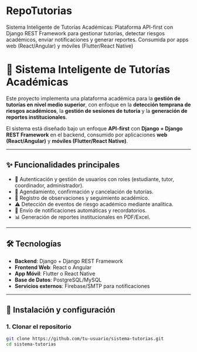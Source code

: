 # RepoTutorias
Sistema Inteligente de Tutorías Académicas: Plataforma API-first con Django REST Framework para gestionar tutorías, detectar riesgos académicos, enviar notificaciones y generar reportes. Consumida por apps web (React/Angular) y móviles (Flutter/React Native)

# 📘 Sistema Inteligente de Tutorías Académicas

Este proyecto implementa una plataforma académica para la **gestión de tutorías en nivel medio superior**, con enfoque en la **detección temprana de riesgos académicos**, la **gestión de sesiones de tutoría** y la **generación de reportes institucionales**.

El sistema está diseñado bajo un enfoque **API-first** con **Django + Django REST Framework** en el backend, consumido por aplicaciones **web (React/Angular)** y **móviles (Flutter/React Native)**.

---

## ✨ Funcionalidades principales
- 🔑 Autenticación y gestión de usuarios con roles (estudiante, tutor, coordinador, administrador).
- 📅 Agendamiento, confirmación y cancelación de tutorías.
- 📝 Registro de observaciones y seguimiento académico.
- ⚠️ Detección de eventos de riesgo académico mediante analítica.
- 🔔 Envío de notificaciones automáticas y recordatorios.
- 📊 Generación de reportes institucionales en PDF/Excel.

---

## 🛠️ Tecnologías
- **Backend**: Django + Django REST Framework  
- **Frontend Web**: React o Angular  
- **App Móvil**: Flutter o React Native  
- **Base de Datos**: PostgreSQL/MySQL  
- **Servicios externos**: Firebase/SMTP para notificaciones  

---

## 🚀 Instalación y configuración

### 1. Clonar el repositorio
```bash
git clone https://github.com/tu-usuario/sistema-tutorias.git
cd sistema-tutorias

